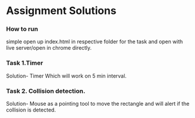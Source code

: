 # Assignment Solutions

### How to run
simple open up index.html in respective folder for the task and open with live server/open in chrome directly.

### Task 1.Timer
Solution- Timer Which will work on 5 min interval.

### Task 2. Collision detection.
Solution- Mouse as a pointing tool to move the rectangle and will alert if the collision is detected.
